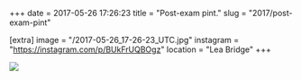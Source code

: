 +++
date = 2017-05-26 17:26:23
title = "Post-exam pint."
slug = "2017/post-exam-pint"

[extra]
image = "/2017-05-26_17-26-23_UTC.jpg"
instagram = "https://instagram.com/p/BUkFrUQBOgz"
location = "Lea Bridge"
+++

<img src="/2017-05-26_17-26-23_UTC.jpg" />
